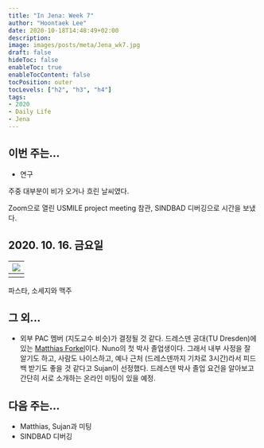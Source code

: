 ```yaml
---
title: "In Jena: Week 7"
author: "Hoontaek Lee"
date: 2020-10-18T14:48:49+02:00
description:
image: images/posts/meta/Jena_wk7.jpg
draft: false
hideToc: false
enableToc: true
enableTocContent: false
tocPosition: outer
tocLevels: ["h2", "h3", "h4"]
tags:
- 2020
- Daily Life
- Jena
---
```


## 이번 주는...

- 연구



주중 대부분이 비가 오거나 흐린 날씨였다. 

Zoom으로 열린 USMILE project meeting 참관, SINDBAD 디버깅으로 시간을 보냈다.



## 2020. 10. 16. 금요일

| <img src="/en/posts/weekly_log_in_Jena/wk7/Jena_wk7.jpg" style="zoom:100%;" /> |
| ------------------------------------------------------------ |
|                                                              |

파스타, 소세지와 맥주



## 그 외...

- 외부 PAC 멤버 (지도교수 비슷)가 결정될 것 같다. 드레스덴 공대(TU Dresden)에 있는 [Matthias Forkel](http://www.m-forkel.de/index.html)이다. Nuno의 첫 박사 졸업생이다. 그래서 내부 사정을 잘 알기도 하고, 사람도 나이스하고, 예나 근처 (드레스덴까지 기차로 3시간)라서 피드백 받기도 좋을 것 같다고 Sujan이 선정했다. 드레스덴 박사 졸업 요건을 알아보고 간단히 서로 소개하는 온라인 미팅이 있을 예정.




## 다음 주는...

- Matthias, Sujan과 미팅
- SINDBAD 디버깅